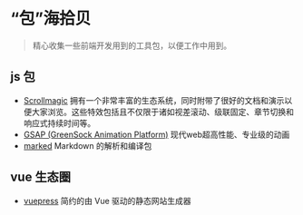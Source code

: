# “包”海拾贝
> 精心收集一些前端开发用到的工具包，以便工作中用到。
## js 包
- [Scrollmagic](https://github.com/janpaepke/ScrollMagic) 拥有一个非常丰富的生态系统，同时附带了很好的文档和演示以便大家浏览。这些特效包括且不仅限于诸如视差滚动、级联固定、章节切换和响应式持续时间等。
- [GSAP (GreenSock Animation Platform)](https://github.com/greensock/GreenSock-JS) 现代web超高性能、专业级的动画
- [marked](https://github.com/markedjs/marked) Markdown 的解析和编译包

## vue 生态圈
- [vuepress](https://github.com/vuejs/vuepress) 简约的由 Vue 驱动的静态网站生成器
